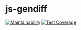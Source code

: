 # js-gendiff

[![Maintainability](https://api.codeclimate.com/v1/badges/fdc68a6c07f1aa1a03d8/maintainability)](https://codeclimate.com/github/LikerK/js-gendiff/maintainability)
[![Test Coverage](https://api.codeclimate.com/v1/badges/fdc68a6c07f1aa1a03d8/test_coverage)](https://codeclimate.com/github/LikerK/js-gendiff/test_coverage)
